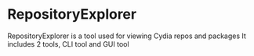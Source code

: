 # RepositoryExplorer

RepositoryExplorer is a tool used for viewing Cydia repos and packages
It includes 2 tools, CLI tool and GUI tool